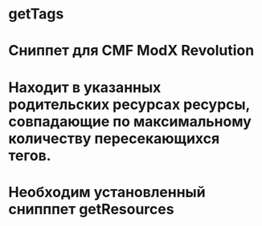 # getTags
# Сниппет для CMF ModX Revolution 
# Находит в указанных родительских ресурсах ресурсы, совпадающие по максимальному количеству пересекающихся тегов.
# Необходим установленный снипппет getResources
